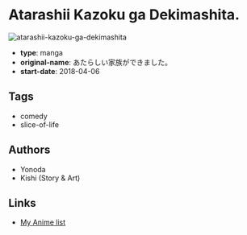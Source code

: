 # Atarashii Kazoku ga Dekimashita.

![atarashii-kazoku-ga-dekimashita](https://cdn.myanimelist.net/images/manga/1/220013.jpg)

-   **type**: manga
-   **original-name**: あたらしい家族ができました。
-   **start-date**: 2018-04-06

## Tags

-   comedy
-   slice-of-life

## Authors

-   Yonoda
-   Kishi (Story & Art)

## Links

-   [My Anime list](https://myanimelist.net/manga/120695/Atarashii_Kazoku_ga_Dekimashita)
